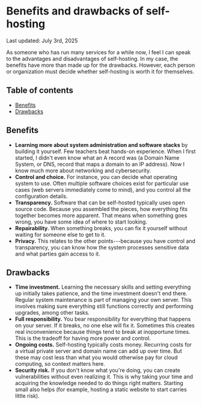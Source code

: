 # Benefits and drawbacks of self-hosting

Last updated: July 3rd, 2025

As someone who has run many services for a while now, I feel I can speak
to the advantages and disadvantages of self-hosting. In my case, the
benefits have more than made up for the drawbacks. However, each person
or organization must decide whether self-hosting is worth it for
themselves.

## Table of contents

<!-- mtoc-start -->

- [Benefits](#benefits)
- [Drawbacks](#drawbacks)

<!-- mtoc-end -->

## Benefits

- **Learning more about system administration and software stacks** by
  building it yourself. Few teachers beat hands-on experience. When I
  first started, I didn't even know what an A record was (a Domain Name
  System, or DNS, record that maps a domain to an IP address). Now I
  know much more about networking and cybersecurity.
- **Control and choice.** For instance, you can decide what operating
  system to use. Often multiple software choices exist for particular use
  cases (web servers immediately come to mind), and you control all the
  configuration details.
- **Transparency.** Software that can be self-hosted typically uses open
  source code. Because you assembled the pieces, how everything fits
  together becomes more apparent. That means when something goes wrong,
  you have some idea of where to start looking.
- **Repairability.** When something breaks, you can fix it yourself
  without waiting for someone else to get to it.
- **Privacy.** This relates to the other points---because you have
  control and transparency, you can know how the system processes
  sensitive data and what parties gain access to it.

## Drawbacks

- **Time investment.** Learning the necessary skills and setting
  everything up initially takes patience, and the time investment doesn't
  end there. Regular system maintenance is part of managing your own
  server. This involves making sure everything still functions correctly
  and performing upgrades, among other tasks.
- **Full responsibility.** You bear responsibility for everything that
  happens on your server. If it breaks, no one else will fix it. Sometimes
  this creates real inconvenience because things tend to break at
  inopportune times. This is the tradeoff for having more power and
  control.
- **Ongoing costs.** Self-hosting typically costs money. Recurring costs
  for a virtual private server and domain name can add up over time. But
  these may cost less than what you would otherwise pay for cloud
  computing, so context matters here.
- **Security risk.** If you don't know what you're doing, you can create
  vulnerabilities without even realizing it. This is why taking your time
  and acquiring the knowledge needed to do things right matters. Starting
  small also helps (for example, hosting a static website to start carries
  little risk).
